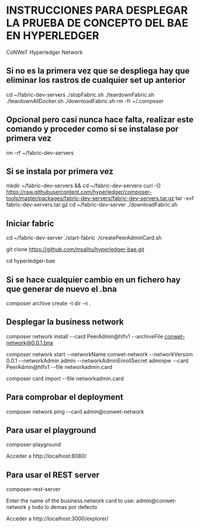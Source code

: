 # INSTRUCCIONES PARA DESPLEGAR LA PRUEBA DE CONCEPTO DEL BAE EN HYPERLEDGER

CoNWeT Hyperledger Network


## Si no es la primera vez que se despliega hay que eliminar los rastros de cualquier set up anterior

cd ~/fabric-dev-servers
./stopFabric.sh
./teardownFabric.sh
./teardownAllDocker.sh
./downloadFabric.sh
rm -fr ~/.composer

## Opcional pero casi nunca hace falta, realizar este comando y proceder como si se instalase por primera vez
rm -rf ~/fabric-dev-servers





## Si se instala por primera vez
mkdir ~/fabric-dev-servers && cd ~/fabric-dev-servers
curl -O https://raw.githubusercontent.com/hyperledger/composer-tools/master/packages/fabric-dev-servers/fabric-dev-servers.tar.gz
tar -xvf fabric-dev-servers.tar.gz
cd ~/fabric-dev-server
./downloadFabric.sh





## Iniciar fabric 

cd ~/fabric-dev-server
./start-fabric
./createPeerAdminCard.sh

git clone https://github.com/msalitu/hyperledger-bae.git

cd hyperledger-bae
## Si se hace cualquier cambio en un fichero hay que generar de nuevo el .bna
composer archive create -t dir -n .





## Desplegar la business network

composer network install --card PeerAdmin@hlfv1 --archiveFile conwet-network@0.0.1.bna

composer network start --networkName conwet-network --networkVersion 0.0.1 --networkAdmin admin --networkAdminEnrollSecret adminpw --card PeerAdmin@hlfv1 --file networkadmin.card

composer card import --file networkadmin.card





## Para comprobar el deployment
composer network ping --card admin@conwet-network






## Para usar el playground

composer-playground

Acceder a http://localhost:8080/





## Para usar el REST server

composer-rest-server

Enter the name of the business network card to use: admin@conwet-network y todo lo demas por defecto

Acceder a http://localhost:3000/explorer/
